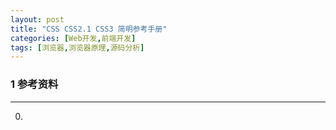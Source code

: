 ```yaml
---
layout: post
title: "CSS CSS2.1 CSS3 简明参考手册"
categories: [Web开发,前端开发]
tags: [浏览器,浏览器原理,源码分析]
---
```





### 1 参考资料
---
0. ​

